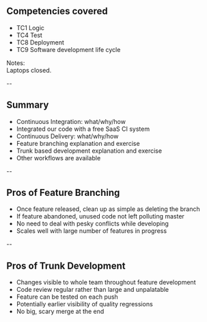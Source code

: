 ## Competencies covered

+ TC1 Logic
+ TC4 Test
+ TC8 Deployment
+ TC9 Software development life cycle

Notes:   
  Laptops closed.  

--

## Summary

+ Continuous Integration: what/why/how
+ Integrated our code with a free SaaS CI system
+ Continuous Delivery: what/why/how
+ Feature branching explanation and exercise
+ Trunk based development explanation and exercise
+ Other workflows are available

--

## Pros of Feature Branching

+ Once feature released, clean up as simple as deleting the branch
+ If feature abandoned, unused code not left polluting master
+ No need to deal with pesky conflicts while developing
+ Scales well with large number of features in progress

--

## Pros of Trunk Development

+ Changes visible to whole team throughout feature development
+ Code review regular rather than large and unpalatable
+ Feature can be tested on each push
+ Potentially earlier visibility of quality regressions
+ No big, scary merge at the end